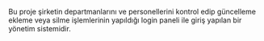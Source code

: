 Bu proje şirketin departmanlarını ve personellerini kontrol edip güncelleme ekleme veya silme işlemlerinin yapıldığı login paneli ile giriş yapılan bir yönetim sistemidir.